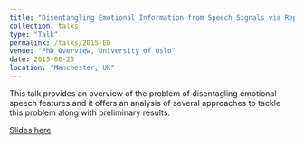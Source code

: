 ```yaml
---
title: "Disentangling Emotional Information from Speech Signals via Representation Learning"
collection: talks
type: "Talk"
permalink: /talks/2015-ED
venue: "PhD Overview, University of Oslo"
date: 2015-06-25
location: "Manchester, UK"
---
```


This talk provides an overview of the problem of disentagling emotional speech features and it offers an analysis of several approaches to tackle this problem along with preliminary results.

[Slides here](ED.pdf)

